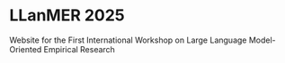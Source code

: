 # LLanMER 2025
Website for the First International Workshop on Large Language Model-Oriented Empirical Research
